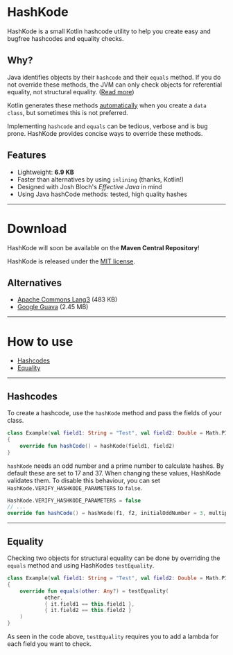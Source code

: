 # HashKode
HashKode is a small Kotlin hashcode utility to help you create easy and bugfree hashcodes and equality checks.

## Why?
Java identifies objects by their `hashcode` and their `equals` method. If you do not override these methods, the JVM can only check objects for referential equality, not structural equality. ([Read more](https://kotlinlang.org/docs/reference/equality.html#equality))

Kotlin generates these methods [automatically](https://kotlinlang.org/docs/reference/data-classes.html#data-classes) when you create a `data class`, but sometimes this is not preferred.

Implementing `hashcode` and `equals` can be tedious, verbose and is bug prone. HashKode provides concise ways to override these methods.

## Features
- Lightweight: **6.9 KB**
- Faster than alternatives by using `inlining` (thanks, Kotlin!)
- Designed with Josh Bloch's *Effective Java* in mind
- Using Java hashCode methods: tested, high quality hashes

---
  
# Download
HashKode will soon be available on the **Maven Central Repository**!

HashKode is released under the [MIT license](LICENSE.md).

## Alternatives
- [Apache Commons Lang3](https://commons.apache.org/proper/commons-lang/apidocs/org/apache/commons/lang3/builder/HashCodeBuilder.html) (483 KB)
- [Google Guava](https://github.com/google/guava/wiki/CommonObjectUtilitiesExplained) (2.45 MB)

---

# How to use
- [Hashcodes](#hashcodes)
- [Equality](#equality)

---

## Hashcodes
To create a hashcode, use the `hashKode` method and pass the fields of your class.
```Kotlin
class Example(val field1: String = "Test", val field2: Double = Math.PI)
{
    override fun hashCode() = hashKode(field1, field2)
}
```
`hashKode` needs an odd number and a prime number to calculate hashes. By default these are set to 17 and 37. When changing these values, HashKode validates them. To disable this behaviour, you can set `HashKode.VERIFY_HASHKODE_PARAMETERS` to `false`.
```Kotlin
HashKode.VERIFY_HASHKODE_PARAMETERS = false
// ...
override fun hashCode() = hashKode(f1, f2, initialOddNumber = 3, multiplierPrime = 7)
```

---

## Equality
Checking two objects for structural equality can be done by overriding the `equals` method and using HashKodes `testEquality`.
```Kotlin
class Example(val field1: String = "Test", val field2: Double = Math.PI)
{
    override fun equals(other: Any?) = testEquality(
            other,
            { it.field1 == this.field1 },
            { it.field2 == this.field2 }
    )
}
```
As seen in the code above, `testEquality` requires you to add a lambda for each field you want to check.
